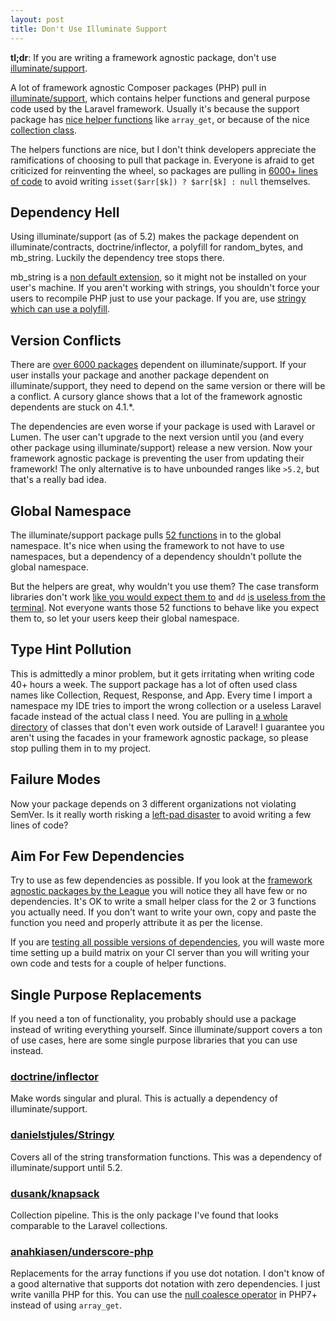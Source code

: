```yaml
---
layout: post
title: Don't Use Illuminate Support
---
```


**tl;dr**: If you are writing a framework agnostic package, don't use [illuminate/support](https://github.com/illuminate/support).

A lot of framework agnostic Composer packages (PHP) pull in [illuminate/support](https://github.com/illuminate/support), which contains helper functions and general purpose code used by the Laravel framework.  Usually it's because the support package has [nice helper functions](https://laravel.com/docs/5.2/helpers) like `array_get`, or because of the nice [collection class](https://laravel.com/docs/5.2/collections).

The helpers functions are nice, but I don't think developers appreciate the ramifications of choosing to pull that package in.  Everyone is afraid to get criticized for reinventing the wheel, so packages are pulling in [6000+ lines of code](https://gist.github.com/anonymous/8b85bc6b3858f4959011c38e2fa750bd) to avoid writing `isset($arr[$k]) ? $arr[$k] : null` themselves.


## Dependency Hell

Using illuminate/support (as of 5.2) makes the package dependent on illuminate/contracts, doctrine/inflector, a polyfill for random_bytes, and mb_string.  Luckily the dependency tree stops there.

mb_string is a [non default extension](http://php.net/manual/en/mbstring.installation.php), so it might not be installed on your user's machine.  If you aren't working with strings, you shouldn't force your users to recompile PHP just to use your package.  If you are, use [stringy which can use a polyfill](https://github.com/danielstjules/Stringy#installation).

## Version Conflicts

There are [over 6000 packages](https://packagist.org/packages/illuminate/support/dependents) dependent on illuminate/support.  If your user installs your package and another package dependent on illuminate/support, they need to depend on the same version or there will be a conflict.  A cursory glance shows that a lot of the framework agnostic dependents are stuck on 4.1.*.

The dependencies are even worse if your package is used with Laravel or Lumen.  The user can't upgrade to the next version until you (and every other package using illuminate/support) release a new version.  Now your framework agnostic package is preventing the user from updating their framework!  The only alternative is to have unbounded ranges like `>5.2`, but that's a really bad idea.

## Global Namespace

The illuminate/support package pulls [52 functions](https://github.com/illuminate/support/blob/master/helpers.php) in to the global namespace.  It's nice when using the framework to not have to use namespaces, but a dependency of a dependency shouldn't pollute the global namespace.

But the helpers are great, why wouldn't you use them?  The case transform libraries don't work [like you would expect them to](https://github.com/yuloh/case-transform-tests) and `dd` [is useless from the terminal](https://asciinema.org/a/5nbhmqvd6lfpyz4ereihvzifa).  Not everyone wants those 52 functions to behave like you expect them to, so let your users keep their global namespace.

## Type Hint Pollution

This is admittedly a minor problem, but it gets irritating when writing code 40+ hours a week.  The support package has a lot of often used class names like Collection, Request, Response, and App.  Every time I import a namespace my IDE tries to import the wrong collection or a useless Laravel facade instead of the actual class I need.  You are pulling in [a whole directory](https://github.com/illuminate/support/tree/master/Facades) of classes that don't even work outside of Laravel!  I guarantee you aren't using the facades in your framework agnostic package, so please stop pulling them in to my project.

## Failure Modes

Now your package depends on 3 different organizations not violating SemVer.  Is it really worth risking a [left-pad disaster](http://blog.npmjs.org/post/141577284765/kik-left-pad-and-npm) to avoid writing a few lines of code?

## Aim For Few Dependencies

Try to use as few dependencies as possible.  If you look at the [framework agnostic packages by the League](https://packagist.org/packages/league/) you will notice they all have few or no dependencies.  It's OK to write a small helper class for the 2 or 3 functions you actually need.  If you don't want to write your own, copy and paste the function you need and properly attribute it as per the license.

If you are [testing all possible versions of dependencies](https://blog.wyrihaximus.net/2015/06/test-lowest-current-and-highest-possible-on-travis/), you will waste more time setting up a build matrix on your CI server than you will writing your own code and tests for a couple of helper functions.

## Single Purpose Replacements

If you need a ton of functionality, you probably should use a package instead of writing everything yourself.  Since illuminate/support covers a ton of use cases, here are some single purpose libraries that you can use instead.

### [doctrine/inflector](https://github.com/doctrine/inflector)

Make words singular and plural.  This is actually a dependency of illuminate/support.

### [danielstjules/Stringy](https://github.com/danielstjules/Stringy)

Covers all of the string transformation functions.  This was a dependency of illuminate/support until 5.2.

### [dusank/knapsack](http://dusankasan.github.io/Knapsack/)

Collection pipeline.  This is the only package I've found that looks comparable to the Laravel collections.

### [anahkiasen/underscore-php](http://anahkiasen.github.io/underscore-php)

Replacements for the array functions if you use dot notation.  I don't know of a good alternative that supports dot notation with zero dependencies.  I just write vanilla PHP for this.  You can use the [null coalesce operator](https://wiki.php.net/rfc/isset_ternary) in PHP7+ instead of using `array_get`.
